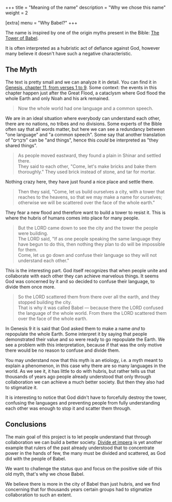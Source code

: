 +++
title = "Meaning of the name"
description = "Why we chose this name"
weight = 2

[extra]
menu = "Why Babel?"
+++

The name is inspired by one of the origin myths present in the Bible: [The Tower of Babel](https://en.wikipedia.org/wiki/Tower_of_Babel).

It is often interpreted as a hubristic act of defiance against God, however many believe it doesn't have such a negative characteristic.


## The Myth

The text is pretty small and we can analyze it in detail. You can find it in [Genesis, chapter 11, from verses 1 to 9](https://www.mechon-mamre.org/p/pt/pt0111.htm). Some context: the events in this chapter happen just after the Great Flood, a cataclysm where God flood the whole Earth and only Noah and his ark remained.

> Now the whole world had one language and a common speech.

We are in an ideal situation where everybody can understand each other, there are no nations, no tribes and no divisions. Some experts of the Bible often say that all words matter, but here we can see a redundancy between "one language" and "a common speech". Some say that another translation of "וּדְבָרִים" can be "and things", hence this *could* be interpreted as "they shared things".

> As people moved eastward, they found a plain in Shinar and settled there.  
> They said to each other, "Come, let's make bricks and bake them thoroughly." They used brick instead of stone, and tar for mortar.  

Nothing crazy here, they have just found a nice place and settle there.

> Then they said, "Come, let us build ourselves a city, with a tower that reaches to the heavens, so that we may make a name for ourselves; otherwise we will be scattered over the face of the whole earth."

They fear a new flood and therefore want to build a tower to resist it. This is where the hubris of humans comes into place for many people.

> But the LORD came down to see the city and the tower the people were building.  
> The LORD said, "If as one people speaking the same language they have begun to do this, then nothing they plan to do will be impossible for them.  
> Come, let us go down and confuse their language so they will not understand each other."

This is the interesting part. God itself recognizes that when people unite and collaborate with each other they can achieve marvelous things. It seems God was concerned by it and so decided to confuse their language, to divide them once more.

> So the LORD scattered them from there over all the earth, and they stopped building the city.  
> That is why it was called Babel — because there the LORD confused the language of the whole world. From there the LORD scattered them over the face of the whole earth.

In Genesis 9 it is said that God asked them to make a name *and* to repopulate the whole Earth. Some interpret it by saying that people demonstrated their value and so were ready to go repopulate the Earth. We see a problem with this interpretation, because if that was the only motive there would be no reason to confuse and divide them.

You may understand now that this myth is an etiology, i.e. a myth meant to explain a phenomenon, in this case why there are so many languages in the world. As we see it, it has little to do with hubris, but rather tells us that thousands of years ago people already understood that only through collaboration we can achieve a much better society. But then they also had to stigmatize it.

It is interesting to notice that God didn't have to forcefully destroy the tower, confusing the languages and preventing people from fully understanding each other was enough to stop it and scatter them through.


## Conclusions

The main goal of this project is to let people understand that through collaboration we can build a better society. [Divide et impera](https://en.wikipedia.org/wiki/Divide_and_rule) is yet another example that rulers of the past already understood that to concentrate power in the hands of few, the many must be divided and scattered, as God did with the people of Babel.

We want to challenge the status quo and focus on the positive side of this old myth, that's why we chose Babel.

We believe there is more in the city of Babel than just hubris, and we find concerning that for thousands years certain groups had to stigmatize collaboration to such an extent.
